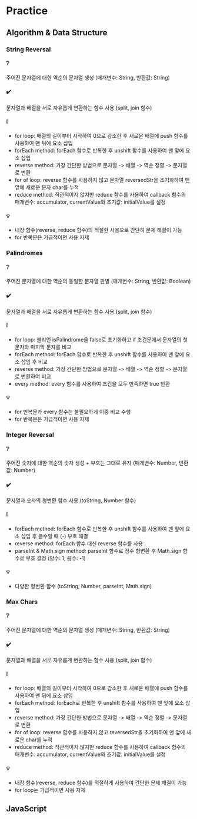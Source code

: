 # Practice

## Algorithm & Data Structure

### String Reversal

#### ❔

주어진 문자열에 대한 역순의 문자열 생성 (매개변수: String, 반환값: String)

#### ✔️

문자열과 배열을 서로 자유롭게 변환하는 함수 사용 (split, join 함수)

#### ❕

- for loop: 배열의 길이부터 시작하여 0으로 감소한 후 새로운 배열에 push 함수를 사용하여 맨 뒤에 요소 삽입
- forEach method: forEach 함수로 반복한 후 unshift 함수를 사용하여 맨 앞에 요소 삽입
- reverse method: 가장 간단한 방법으로 문자열 -> 배열 -> 역순 정렬 -> 문자열로 변환
- for of loop: reverse 함수를 사용하지 않고 문자열 reversedStr을 초기화하여 맨 앞에 새로운 문자 char를 누적
- reduce method: 직관적이지 않지만 reduce 함수를 사용하여 callback 함수의 매개변수: accumulator, currentValue와 초기값: initialValue를 설정

#### 💡

- 내장 함수(reverse, reduce 함수)의 적절한 사용으로 간단히 문제 해결이 가능
- for 반목문은 가급적이면 사용 자제

### Palindromes

#### ❔

주어진 문자열에 대한 역순의 동일한 문자열 판별 (매개변수: String, 반환값: Boolean)

#### ✔️

문자열과 배열을 서로 자유롭게 변환하는 함수 사용 (split, join 함수)

#### ❕

- for loop: 불리언 isPalindrome을 false로 초기화하고 if 조건문에서 문자열의 첫 문자와 마지막 문자를 비교
- forEach method: forEach 함수로 반복한 후 unshift 함수를 사용하여 맨 앞에 요소 삽입 후 비교
- reverse method: 가장 간단한 방법으로 문자열 -> 배열 -> 역순 정렬 -> 문자열로 변환하여 비교
- every method: every 함수를 사용하여 조건을 모두 만족하면 true 반환

#### 💡

- for 반복문과 every 함수는 불필요하게 이중 비교 수행
- for 반복문은 가급적이면 사용 자제

### Integer Reversal

#### ❔

주어진 숫자에 대한 역순의 숫자 생성 + 부호는 그대로 유지 (매개변수: Number, 반환값: Number)

#### ✔️

문자열과 숫자의 형변환 함수 사용 (toString, Number 함수)

#### ❕

- forEach method: forEach 함수로 반복한 후 unshift 함수를 사용하여 맨 앞에 요소 삽입 후 음수일 때 (-) 부호 해결
- reverse method: forEach 함수 대신 reverse 함수를 사용
- parseInt & Math.sign method: parseInt 함수로 정수 형변환 후 Math.sign 함수로 부호 결정 (양수: 1, 음수: -1)

#### 💡

- 다양한 형변환 함수 (toString, Number, parseInt, Math.sign)

### Max Chars

#### ❔

주어진 문자열에 대한 역순의 문자열 생성 (매개변수: String, 반환값: String)

#### ✔️

문자열과 배열을 서로 자유롭게 변환하는 함수 사용 (split, join 함수)

#### ❕

- for loop: 배열의 길이부터 시작하여 0으로 감소한 후 새로운 배열에 push 함수를 사용하여 맨 뒤에 요소 삽입
- forEach method: forEach로 반복한 후 unshift 함수를 사용하여 맨 앞에 요소 삽입
- reverse method: 가장 간단한 방법으로 문자열 -> 배열 -> 역순 정렬 -> 문자열로 변환
- for of loop: reverse 함수를 사용하지 않고 reversedStr을 초기화하여 맨 앞에 새로운 char를 누적
- reduce method: 직관적이지 않지만 reduce 함수를 사용하여 callback 함수의 매개변수: accumulator, currentValue와 초기값: initialValue를 설정

#### 💡

- 내장 함수(reverse, reduce 함수)를 적절하게 사용하여 간단한 문제 해결이 가능
- for loop는 가급적이면 사용 자제

## JavaScript
